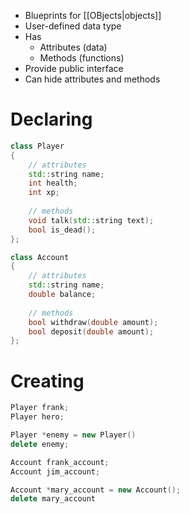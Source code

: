 - Blueprints for [[OBjects|objects]]
- User-defined data type
- Has
	- Attributes (data)
	- Methods (functions)
- Provide public interface
- Can hide attributes and methods


# Declaring

```cpp
class Player
{
	// attributes
	std::string name;
	int health;
	int xp;
	
	// methods
	void talk(std::string text);
	bool is_dead();
};
```

```cpp
class Account
{
	// attributes
	std::string name;
	double balance;
	
	// methods
	bool withdraw(double amount);
	bool deposit(double amount);
};
```

# Creating

```cpp
Player frank;
Player hero;

Player *enemy = new Player()
delete enemy;
```
```cpp
Account frank_account;
Account jim_account;

Account *mary_account = new Account();
delete mary_account
```